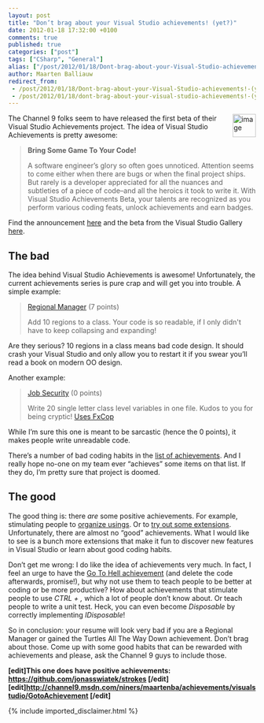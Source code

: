```yaml
---
layout: post
title: "Don’t brag about your Visual Studio achievements! (yet?)"
date: 2012-01-18 17:32:00 +0100
comments: true
published: true
categories: ["post"]
tags: ["CSharp", "General"]
alias: ["/post/2012/01/18/Dont-brag-about-your-Visual-Studio-achievements!-(yet).aspx", "/post/2012/01/18/dont-brag-about-your-visual-studio-achievements!-(yet).aspx"]
author: Maarten Balliauw
redirect_from:
 - /post/2012/01/18/Dont-brag-about-your-Visual-Studio-achievements!-(yet).aspx.html
 - /post/2012/01/18/dont-brag-about-your-visual-studio-achievements!-(yet).aspx.html
---
```

<p><a href="/images/image_164.png"><img style="background-image: none; padding-left: 0px; padding-right: 0px; display: inline; float: right; padding-top: 0px; border: 0px;" title="image" src="/images/image_thumb_131.png" border="0" alt="image" width="47" height="47" align="right" /></a>The Channel 9 folks seem to have released the first beta of their Visual Studio Achievements project. The idea of Visual Studio Achievements is pretty awesome:</p>

<blockquote>
<p><strong>Bring Some Game To Your Code!</strong></p>
<p>A software engineer&rsquo;s glory so often goes unnoticed. Attention seems to come either when there are bugs or when the final project ships. But rarely is a developer appreciated for all the nuances and subtleties of a piece of code&ndash;and all the heroics it took to write it. With Visual Studio Achievements Beta, your talents are recognized as you perform various coding feats, unlock achievements and earn badges.</p>

</blockquote>

<p>Find the announcement <a href="http://channel9.msdn.com/Blogs/C9team/Announcing-Visual-Studio-Achievements">here</a> and the beta from the Visual Studio Gallery <a href="http://visualstudiogallery.msdn.microsoft.com/bc7a433b-b594-48d4-bba2-a2f24774d02f">here</a>.</p>
<h2>The bad</h2>
<p>The idea behind Visual Studio Achievements is awesome! Unfortunately, the current achievements series is pure crap and will get you into trouble. A simple example:</p>

<blockquote>
<p><a href="http://channel9.msdn.com/achievements/visualstudio/Regions10Achievement">Regional Manager</a> (7 points)</p>
<p>Add 10 regions to a class. Your code is so readable, if I only didn't have to keep collapsing and expanding!</p>

</blockquote>

<p>Are they serious? 10 regions in a class means bad code design. It should crash your Visual Studio and only allow you to restart it if you swear you&rsquo;ll read a book on modern OO design.</p>
<p>Another example:</p>

<blockquote>
<p><a href="http://channel9.msdn.com/achievements/visualstudio/MoreThan20LongLocalAchievement">Job Security</a> (0 points)</p>
<p>Write 20 single letter class level variables in one file. Kudos to you for being cryptic! <a href="http://channel9.msdn.com/Blogs/c9team/FxCop-For-VS-Achievements">Uses FxCop</a></p>

</blockquote>

<p>While I&rsquo;m sure this one is meant to be sarcastic (hence the 0 points), it makes people write unreadable code.</p>
<p>There&rsquo;s a number of bad coding habits in the <a href="http://channel9.msdn.com/achievements/visualstudio" target="_blank">list of achievements</a>. And I really hope no-one on my team ever &ldquo;achieves&rdquo; some items on that list. If they do, I&rsquo;m pretty sure that project is doomed.</p>
<h2>The good</h2>
<p>The good thing is: there <em>are</em> some positive achievements. For example, stimulating people to <a href="http://channel9.msdn.com/achievements/visualstudio/UsedOrganizedUsings50Achievement" target="_blank">organize usings</a>. Or to <a href="http://channel9.msdn.com/achievements/visualstudio/ExtensionsAchievement5" target="_blank">try out some extensions</a>. Unfortunately, there are almost no &ldquo;good&rdquo; achievements. What I would like to see is a bunch more extensions that make it fun to discover new features in Visual Studio or learn about good coding habits.</p>
<p>Don&rsquo;t get me wrong: I do like the idea of achievements very much. In fact, I feel an urge to have the <a href="http://channel9.msdn.com/achievements/visualstudio/GotoAchievement" target="_blank">Go To Hell achievement</a> (and delete the code afterwards, promise!), but why not use them to teach people to be better at coding or be more productive? How about achievements that stimulate people to use <em>CTRL + ,</em> which a lot of people don&rsquo;t know about. Or teach people to write a unit test. Heck, you can even become <em>Disposable</em> by correctly implementing <em>IDisposable</em>!</p>
<p>So in conclusion: your resume will look very bad if you are a Regional Manager or gained the Turtles All The Way Down achievement. Don&rsquo;t brag about those. Come up with some good habits that can be rewarded with achievements and please, ask the Channel 9 guys to include those.</p>
<p><strong>[edit]This one does have positive achievements: <a href="https://github.com/jonasswiatek/strokes">https://github.com/jonasswiatek/strokes</a> [/edit]<br />[edit]<a href="http://channel9.msdn.com/niners/maartenba/achievements/visualstudio/GotoAchievement">http://channel9.msdn.com/niners/maartenba/achievements/visualstudio/GotoAchievement</a>&nbsp;[/edit] </strong></p>
{% include imported_disclaimer.html %}
